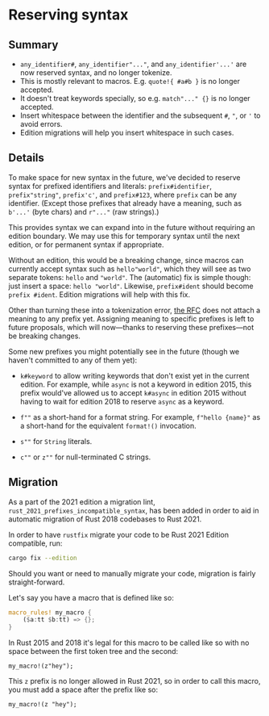 # Reserving syntax

## Summary

- `any_identifier#`, `any_identifier"..."`, and `any_identifier'...'` are now reserved
  syntax, and no longer tokenize.
- This is mostly relevant to macros. E.g. `quote!{ #a#b }` is no longer accepted.
- It doesn't treat keywords specially, so e.g. `match"..." {}` is no longer accepted.
- Insert whitespace between the identifier and the subsequent `#`, `"`, or `'`
  to avoid errors.
- Edition migrations will help you insert whitespace in such cases.

## Details

To make space for new syntax in the future,
we've decided to reserve syntax for prefixed identifiers and literals:
`prefix#identifier`, `prefix"string"`, `prefix'c'`, and `prefix#123`,
where `prefix` can be any identifier.
(Except those prefixes that already have a meaning, such as `b'...'` (byte
chars) and `r"..."` (raw strings).)

This provides syntax we can expand into in the future without requiring an
edition boundary. We may use this for temporary syntax until the next edition,
or for permanent syntax if appropriate.

Without an edition, this would be a breaking change, since macros can currently
accept syntax such as `hello"world"`, which they will see as two separate
tokens: `hello` and `"world"`. The (automatic) fix is simple though: just
insert a space: `hello "world"`. Likewise, `prefix#ident` should become
`prefix #ident`. Edition migrations will help with this fix.

Other than turning these into a tokenization error,
[the RFC][10] does not attach a meaning to any prefix yet.
Assigning meaning to specific prefixes is left to future proposals,
which will now&mdash;thanks to reserving these prefixes&mdash;not be breaking changes.

Some new prefixes you might potentially see in the future (though we haven't
committed to any of them yet):

- `k#keyword` to allow writing keywords that don't exist yet in the current edition.
  For example, while `async` is not a keyword in edition 2015,
  this prefix would've allowed us to accept `k#async` in edition 2015
  without having to wait for edition 2018 to reserve `async` as a keyword.

- `f""` as a short-hand for a format string.
  For example, `f"hello {name}"` as a short-hand for the equivalent `format!()` invocation.

- `s""` for `String` literals.

- `c""` or `z""` for null-terminated C strings.

[10]: https://github.com/rust-lang/rfcs/pull/3101


## Migration 

As a part of the 2021 edition a migration lint, `rust_2021_prefixes_incompatible_syntax`, has been added in order to aid in automatic migration of Rust 2018 codebases to Rust 2021.

In order to have `rustfix` migrate your code to be Rust 2021 Edition compatible, run:

```sh
cargo fix --edition
```

Should you want or need to manually migrate your code, migration is fairly straight-forward.

Let's say you have a macro that is defined like so:

```rust
macro_rules! my_macro {
    ($a:tt $b:tt) => {};
}
```

In Rust 2015 and 2018 it's legal for this macro to be called like so with no space between the first token tree and the second:

```rust,ignore
my_macro!(z"hey");
```

This `z` prefix is no longer allowed in Rust 2021, so in order to call this macro, you must add a space after the prefix like so:

```rust,ignore
my_macro!(z "hey");
```
